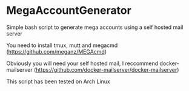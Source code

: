 # MegaAccountGenerator
Simple bash script to generate mega accounts using a self hosted mail server


You need to install tmux, mutt and megacmd (https://github.com/meganz/MEGAcmd)

Obviously you will need your self hosted mail, I reccommend docker-mailserver (https://github.com/docker-mailserver/docker-mailserver)


This script has been tested on Arch Linux
